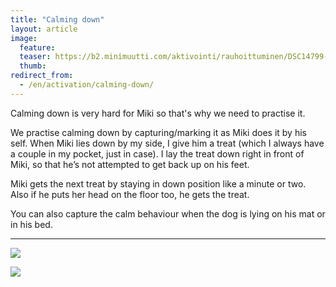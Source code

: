 ```yaml
---
title: "Calming down"
layout: article
image:
  feature:
  teaser: https://b2.minimuutti.com/aktivointi/rauhoittuminen/DSC14799-245px.jpg
  thumb:
redirect_from:
  - /en/activation/calming-down/
---
```


Calming down is very hard for Miki so that's why we need to practise it.

We practise calming down by capturing/marking it as Miki does it by his self. When Miki lies down by my side, I give him a treat (which I always have a couple in my pocket, just in case). I lay the treat down right in front of Miki, so that he’s not attempted to get back up on his feet.

Miki gets the next treat by staying in down position like a minute or two. Also if he puts her head on the floor too, he gets the treat.

You can also capture the calm behaviour when the dog is lying on his mat or in his bed.

---

![](https://b2.minimuutti.com/aktivointi/rauhoittuminen/DSC14806_2-800px.jpg)

![](https://b2.minimuutti.com/aktivointi/rauhoittuminen/DSC14799_2-800px.jpg)
